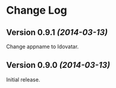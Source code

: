 Change Log
==========

Version 0.9.1 *(2014-03-13)*
----------------------------

Change appname to Idovatar.


Version 0.9.0 *(2014-03-13)*
----------------------------

Initial release.

